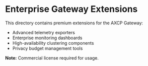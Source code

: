 # Enterprise Gateway Extensions

This directory contains premium extensions for the AXCP Gateway:

- Advanced telemetry exporters
- Enterprise monitoring dashboards
- High-availability clustering components
- Privacy budget management tools

**Note:** Commercial license required for usage.
